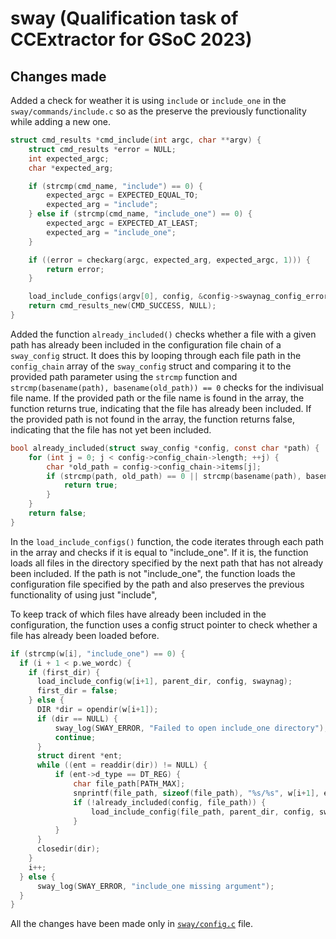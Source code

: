 # sway (Qualification task of CCExtractor for GSoC 2023)

## Changes made

Added a check for weather it is using `include` or `include_one` in the `sway/commands/include.c` so as the preserve the previously functionality while adding a new one.

```c
struct cmd_results *cmd_include(int argc, char **argv) {
	struct cmd_results *error = NULL;
	int expected_argc;
	char *expected_arg;

	if (strcmp(cmd_name, "include") == 0) {
		expected_argc = EXPECTED_EQUAL_TO;
		expected_arg = "include";
	} else if (strcmp(cmd_name, "include_one") == 0) {
		expected_argc = EXPECTED_AT_LEAST;
		expected_arg = "include_one";
	}

	if ((error = checkarg(argc, expected_arg, expected_argc, 1))) {
		return error;
	}

	load_include_configs(argv[0], config, &config->swaynag_config_errors);
	return cmd_results_new(CMD_SUCCESS, NULL);
}
```

Added the function `already_included()` checks whether a file with a given path has already been included in the configuration file chain of a `sway_config` struct. It does this by looping through each file path in the `config_chain` array of the `sway_config` struct and comparing it to the provided path parameter using the `strcmp` function and `strcmp(basename(path), basename(old_path)) == 0` checks for the indivisual file name. If the provided path or the file name is found in the array, the function returns true, indicating that the file has already been included. If the provided path is not found in the array, the function returns false, indicating that the file has not yet been included.

```c
bool already_included(struct sway_config *config, const char *path) {
    for (int j = 0; j < config->config_chain->length; ++j) {
        char *old_path = config->config_chain->items[j];
        if (strcmp(path, old_path) == 0 || strcmp(basename(path), basename(old_path)) == 0) {
            return true;
        }
    }
    return false;
}
```

In the `load_include_configs()` function, the code iterates through each path in the array and checks if it is equal to "include_one". If it is, the function loads all files in the directory specified by the next path that has not already been included. If the path is not "include_one", the function loads the configuration file specified by the path and also preserves the previous functionality of using just "include",

To keep track of which files have already been included in the configuration, the function uses a config struct pointer to check whether a file has already been loaded before.

```c
if (strcmp(w[i], "include_one") == 0) {
  if (i + 1 < p.we_wordc) {
    if (first_dir) {
      load_include_config(w[i+1], parent_dir, config, swaynag);
      first_dir = false;
    } else {
      DIR *dir = opendir(w[i+1]);
      if (dir == NULL) {
          sway_log(SWAY_ERROR, "Failed to open include_one directory");
          continue;
      }
      struct dirent *ent;
      while ((ent = readdir(dir)) != NULL) {
          if (ent->d_type == DT_REG) {
              char file_path[PATH_MAX];
              snprintf(file_path, sizeof(file_path), "%s/%s", w[i+1], ent->d_name);
              if (!already_included(config, file_path)) {
                  load_include_config(file_path, parent_dir, config, swaynag);
              }
          }
      }
      closedir(dir);
    }
    i++;
  } else {
      sway_log(SWAY_ERROR, "include_one missing argument");
  }
}

```

All the changes have been made only in [`sway/config.c`](https://github.com/virajbhartiya/sway/blob/master/sway/config.c) file.
